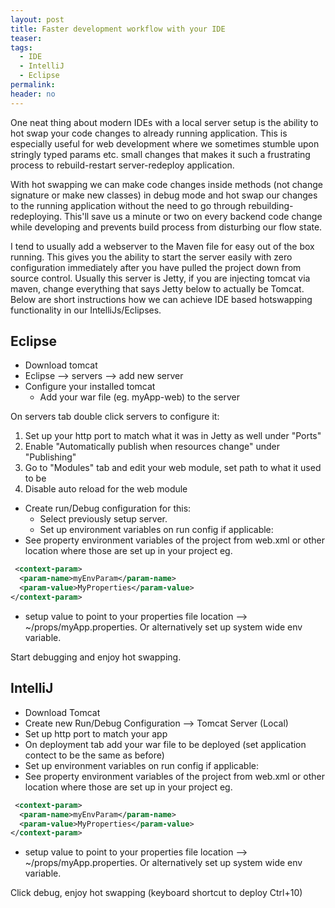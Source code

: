 ```yaml
---
layout: post
title: Faster development workflow with your IDE
teaser:
tags:
  - IDE
  - IntelliJ
  - Eclipse
permalink:
header: no
---
```


One neat thing about modern IDEs with a local server setup is the ability to hot swap your code changes to already running application. This is especially useful for web development where we sometimes stumble upon stringly typed params etc. small changes that makes it such a frustrating process to rebuild-restart server-redeploy application.

With hot swapping we can make code changes inside methods (not change signature or make new classes) in debug mode and hot swap our changes to the running application without the need to go through rebuilding-redeploying. This'll save us a minute or two on every backend code change while developing and prevents build process from disturbing our flow state.

I tend to usually add a webserver to the Maven file for easy out of the box running. This gives you the ability to start the server easily with zero configuration immediately after you have pulled the project down from source control. Usually this server is Jetty, if you are injecting tomcat via maven, change everything that says Jetty below to actually be Tomcat.
Below are short instructions how we can achieve IDE based hotswapping functionality in our IntelliJs/Eclipses.

## Eclipse
* Download tomcat
* Eclipse --> servers --> add new server
* Configure your installed tomcat
   * Add your war file (eg. myApp-web) to the server

On servers tab double click servers to configure it:
1. Set up your http port to match what it was in Jetty as well under "Ports"
2. Enable "Automatically publish when resources change" under "Publishing"
3. Go to "Modules" tab and edit your web module, set path to what it used to be
4. Disable auto reload for the web module

* Create run/Debug configuration for this:
   * Select previously setup server.
   * Set up environment variables on run config if applicable:
* See property environment variables of the project from web.xml or other location where those are set up in your project eg.

```xml
 <context-param>
  <param-name>myEnvParam</param-name>
  <param-value>MyProperties</param-value>
</context-param>
```

* setup value to point to your properties file location --> ~/props/myApp.properties. Or alternatively set up system wide env variable.

Start debugging and enjoy hot swapping.

## IntelliJ

* Download Tomcat
* Create new Run/Debug Configuration --> Tomcat Server (Local)
* Set up http port to match your app
* On deployment tab add your war file to be deployed (set application contect to be the same as before)
* Set up environment variables on run config if applicable:
* See property environment variables of the project from web.xml or other location where those are set up in your project eg.

```xml
 <context-param>
  <param-name>myEnvParam</param-name>
  <param-value>MyProperties</param-value>
</context-param>
```

* setup value to point to your properties file location --> ~/props/myApp.properties. Or alternatively set up system wide env variable.

Click debug, enjoy hot swapping (keyboard shortcut to deploy Ctrl+10)
